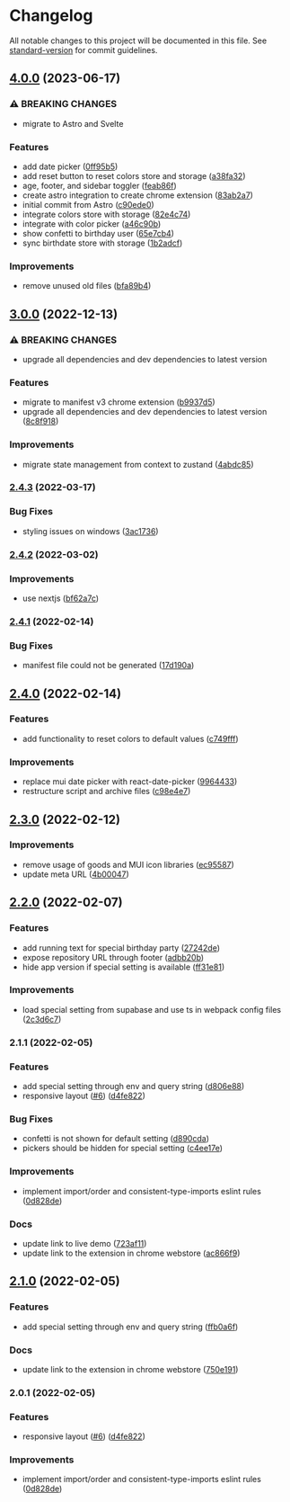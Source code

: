 # Changelog

All notable changes to this project will be documented in this file. See [standard-version](https://github.com/conventional-changelog/standard-version) for commit guidelines.

## [4.0.0](https://github.com/RofiSyahrul/age-calculator/compare/v3.0.0...v4.0.0) (2023-06-17)


### ⚠ BREAKING CHANGES

* migrate to Astro and Svelte

### Features

* add date picker ([0ff95b5](https://github.com/RofiSyahrul/age-calculator/commit/0ff95b5c45220ebea5126b8f232b4be411a3e5a7))
* add reset button to reset colors store and storage ([a38fa32](https://github.com/RofiSyahrul/age-calculator/commit/a38fa32676b308059576062e90e64441d2a3b1c6))
* age, footer, and sidebar toggler ([feab86f](https://github.com/RofiSyahrul/age-calculator/commit/feab86fd319b4b5b3fec14d22cf987c39ad6ae7e))
* create astro integration to create chrome extension ([83ab2a7](https://github.com/RofiSyahrul/age-calculator/commit/83ab2a7e29fe2e5f3e161919a045204cfc2abe60))
* initial commit from Astro ([c90ede0](https://github.com/RofiSyahrul/age-calculator/commit/c90ede0b8b63db642efcc5e0e8342bfea9824efd))
* integrate colors store with storage ([82e4c74](https://github.com/RofiSyahrul/age-calculator/commit/82e4c74f0d6bb0f71e94a5a2218a72f209cfc2fe))
* integrate with color picker ([a46c90b](https://github.com/RofiSyahrul/age-calculator/commit/a46c90bda6a37363c5ed981c40aafa3e29c832f9))
* show confetti to birthday user ([65e7cb4](https://github.com/RofiSyahrul/age-calculator/commit/65e7cb41a833a1dfa063fb71e98f15bf1c047878))
* sync birthdate store with storage ([1b2adcf](https://github.com/RofiSyahrul/age-calculator/commit/1b2adcf57f8c6b22dbe3b739e9725115d98ac607))


### Improvements

* remove unused old files ([bfa89b4](https://github.com/RofiSyahrul/age-calculator/commit/bfa89b48e2bc1616e522ab29ee07fdd55e54f24c))

## [3.0.0](https://github.com/RofiSyahrul/age-calculator/compare/v2.4.3...v3.0.0) (2022-12-13)


### ⚠ BREAKING CHANGES

* upgrade all dependencies and dev dependencies to latest version

### Features

* migrate to manifest v3 chrome extension ([b9937d5](https://github.com/RofiSyahrul/age-calculator/commit/b9937d5406217eb2b98b7bff9b6155e27e76ac7b))
* upgrade all dependencies and dev dependencies to latest version ([8c8f918](https://github.com/RofiSyahrul/age-calculator/commit/8c8f9181fbd3ebda172746f090111d3bdf47568b))


### Improvements

* migrate state management from context to zustand ([4abdc85](https://github.com/RofiSyahrul/age-calculator/commit/4abdc85c4b3bb1d3dc30b58286d2826cf7826d13))

### [2.4.3](https://github.com/RofiSyahrul/age-calculator/compare/v2.4.2...v2.4.3) (2022-03-17)


### Bug Fixes

* styling issues on windows ([3ac1736](https://github.com/RofiSyahrul/age-calculator/commit/3ac1736123b5ffa9d62ddd0a15039c7f98e53851))

### [2.4.2](https://github.com/RofiSyahrul/age-calculator/compare/v2.4.1...v2.4.2) (2022-03-02)


### Improvements

* use nextjs ([bf62a7c](https://github.com/RofiSyahrul/age-calculator/commit/bf62a7c77e01b25d5ecb1678210f289eb04a65cc))

### [2.4.1](https://github.com/RofiSyahrul/age-calculator/compare/v2.4.0...v2.4.1) (2022-02-14)


### Bug Fixes

* manifest file could not be generated ([17d190a](https://github.com/RofiSyahrul/age-calculator/commit/17d190a919d1b9fe643aa189f81c7a78655f2e11))

## [2.4.0](https://github.com/RofiSyahrul/age-calculator/compare/v2.3.0...v2.4.0) (2022-02-14)


### Features

* add functionality to reset colors to default values ([c749fff](https://github.com/RofiSyahrul/age-calculator/commit/c749fff4c9e635e3cfddfdd089211861600b637f))


### Improvements

* replace mui date picker with react-date-picker ([9964433](https://github.com/RofiSyahrul/age-calculator/commit/996443384841518cabaac1d438c3cce975f6c13f))
* restructure script and archive files ([c98e4e7](https://github.com/RofiSyahrul/age-calculator/commit/c98e4e70ab3b509bfac48e6ad0ad65fa35f3f4a6))

## [2.3.0](https://github.com/RofiSyahrul/age-calculator/compare/v2.1.1...v2.3.0) (2022-02-12)

### Improvements

- remove usage of goods and MUI icon libraries ([ec95587](https://github.com/RofiSyahrul/age-calculator/commit/ec955874de5112c4aa1814d7f5b46b9412e4308a))
- update meta URL ([4b00047](https://github.com/RofiSyahrul/age-calculator/commit/4b0004749620f45359cdcdaea26053dc2c35bafb))

## [2.2.0](https://github.com/RofiSyahrul/age-calculator/compare/v2.1.1...v2.2.0) (2022-02-07)

### Features

- add running text for special birthday party ([27242de](https://github.com/RofiSyahrul/age-calculator/commit/27242dee664ff4453d80d89cf8a1a05bde026578))
- expose repository URL through footer ([adbb20b](https://github.com/RofiSyahrul/age-calculator/commit/adbb20b7cfba68a6aa94c387fbcaa463bc1cca8d))
- hide app version if special setting is available ([ff31e81](https://github.com/RofiSyahrul/age-calculator/commit/ff31e811ba668f77692f5cce7e201aef5d148f66))

### Improvements

- load special setting from supabase and use ts in webpack config files ([2c3d6c7](https://github.com/RofiSyahrul/age-calculator/commit/2c3d6c7e4b08530c47d1d1a6bbfc7eced2bd0f44))

### 2.1.1 (2022-02-05)

### Features

- add special setting through env and query string ([d806e88](https://github.com/RofiSyahrul/age-calculator/commit/d806e88e0757df1c754e4a663b9d54f524690ce8))
- responsive layout ([#6](https://github.com/RofiSyahrul/age-calculator/issues/6)) ([d4fe822](https://github.com/RofiSyahrul/age-calculator/commit/d4fe8228525fcf86e17cd6f597d2e50470dd0db4))

### Bug Fixes

- confetti is not shown for default setting ([d890cda](https://github.com/RofiSyahrul/age-calculator/commit/d890cda070b7f2809e8ea1f72164d21d1913feb0))
- pickers should be hidden for special setting ([c4ee17e](https://github.com/RofiSyahrul/age-calculator/commit/c4ee17e6c0a3db990ac2c9d0c6224097877e4ee7))

### Improvements

- implement import/order and consistent-type-imports eslint rules ([0d828de](https://github.com/RofiSyahrul/age-calculator/commit/0d828de4356811b5bd67d4bf5da6ec43e399702a))

### Docs

- update link to live demo ([723af11](https://github.com/RofiSyahrul/age-calculator/commit/723af11494696da8c8004a2a105d23b3ffc4c342))
- update link to the extension in chrome webstore ([ac866f9](https://github.com/RofiSyahrul/age-calculator/commit/ac866f9db603d37f484739891fd448b90e96f2cf))

## [2.1.0](https://github.com/RofiSyahrul/age-calculator/compare/v2.0.1...v2.1.0) (2022-02-05)

### Features

- add special setting through env and query string ([ffb0a6f](https://github.com/RofiSyahrul/age-calculator/commit/ffb0a6f493c8e39491966e50ec229d92d7fd398d))

### Docs

- update link to the extension in chrome webstore ([750e191](https://github.com/RofiSyahrul/age-calculator/commit/750e191ec4f8d132278bef95414f1b0473ab6c77))

### 2.0.1 (2022-02-05)

### Features

- responsive layout ([#6](https://github.com/RofiSyahrul/age-calculator/issues/6)) ([d4fe822](https://github.com/RofiSyahrul/age-calculator/commit/d4fe8228525fcf86e17cd6f597d2e50470dd0db4))

### Improvements

- implement import/order and consistent-type-imports eslint rules ([0d828de](https://github.com/RofiSyahrul/age-calculator/commit/0d828de4356811b5bd67d4bf5da6ec43e399702a))
